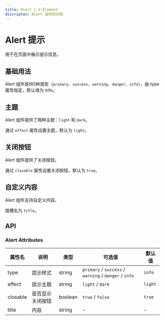 ```yaml
---
title: Alert | V-Element
discripton: Alert 组件的文档
---
```


# Alert 提示
用于在页面中展示提示信息。

## 基础用法
Alert 组件提供5种类型（`primary`、`success`、`warning`、`danger`、`info`），由 type 属性指定，默认值为 info。

<preview path="../demo/Alert/Basic.vue" title="基础用法" discripton="Alert 组件的基础用法"></preview>

## 主题
Alert 组件提供了两种主题：`light` 和 `dark`。

通过 `effect` 属性设置主题，默认为 `light`。

<preview path="../demo/Alert/Theme.vue" title="主题" discripton="Alert 组件的主题"></preview>

## 关闭按钮
Alert 组件提供了关闭按钮。

通过 `closable` 属性设置关闭按钮，默认为 `true`。

<preview path="../demo/Alert/Close.vue" title="关闭按钮" discripton="Alert 组件的关闭按钮"></preview>

## 自定义内容
Alert 组件支持自定义内容。

插槽名为 `title`。

<preview path="../demo/Alert/Custom.vue" title="自定义内容" discripton="Alert 组件的自定义内容"></preview>



## API
### Alert Attributes
| 属性名 | 说明 | 类型 | 可选值 | 默认值 |
| --- | --- | --- | --- | --- |
| type | 提示样式 | string | `primary` / `success` / `warning` / `danger` / `info` | `info` |
| effect | 提示主题 | string | `light` / `dark` | `light` |
| closable | 是否显示关闭按钮 | boolean | `true` / `false` | `true` |
| title | 内容 | string | - | - |